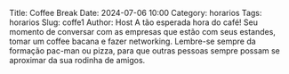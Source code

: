 Title: Coffee Break
Date: 2024-07-06 10:00
Category: horarios
Tags: horarios
Slug: coffe1
Author: Host
A tão esperada hora do café! Seu momento de conversar com as empresas que estão com seus estandes, tomar um coffee bacana e fazer networking.
Lembre-se sempre da formação pac-man ou pizza, para que outras pessoas sempre possam se aproximar da sua rodinha de amigos.